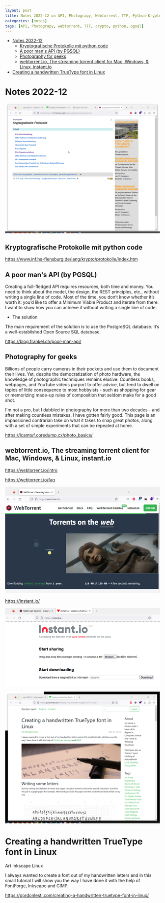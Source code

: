 ```yaml
---
layout: post
title: Notes 2022-12 on API, Photograpy, Webtorrent, TTF, Python-Kryptoprotokolle
categories: [notes]
tags: [API, Photograpy, webtorrent, TTF, crypto, python, pgsql]
--- 
```


- [Notes 2022-12](#notes-2022-12)
  - [Kryptografische Protokolle mit python code](#kryptografische-protokolle-mit-python-code)
  - [A poor man's API (by PGSQL)](#a-poor-mans-api-by-pgsql)
  - [Photography for geeks](#photography-for-geeks)
  - [webtorrent.io, The streaming torrent client for Mac, Windows, \& Linux, instant.io](#webtorrentio-the-streaming-torrent-client-for-mac-windows--linux-instantio)
- [Creating a handwritten TrueType font in Linux](#creating-a-handwritten-truetype-font-in-linux)

# Notes 2022-12 

![](../pis/20230705144303_cryptoPy.png)

## Kryptografische Protokolle mit python code 

<https://www.inf.hs-flensburg.de/lang/krypto/protokolle/index.htm>

## A poor man's API (by PGSQL)

Creating a full-fledged API requires resources, both time and money. You need to think about the model, the design, the REST principles, etc., without writing a single line of code. Most of the time, you don’t know whether it’s worth it: you’d like to offer a Minimum Viable Product and iterate from there. I want to show how you can achieve it without writing a single line of code.

- The solution

The main requirement of the solution is to use the PostgreSQL database. It’s a well-established Open Source SQL database.

<https://blog.frankel.ch/poor-man-api/>

## Photography for geeks
Billions of people carry cameras in their pockets and use them to document their lives. Yet, despite the democratization of photo hardware, the knowledge of photographic techniques remains elusive. Countless books, webpages, and YouTube videos purport to offer advice, but tend to dwell on topics of little consequence to most hobbyists - such as shopping for gear or memorizing made-up rules of composition that seldom make for a good shot.

I'm not a pro, but I dabbled in photography for more than two decades - and after making countless mistakes, I have gotten fairly good. This page is an impassioned contrarian take on what it takes to snap great photos, along with a set of simple experiments that can be repeated at home. 

<https://lcamtuf.coredump.cx/photo_basics/>

##  webtorrent.io, The streaming torrent client for Mac, Windows, & Linux, instant.io

<https://webtorrent.io/intro>

<https://webtorrent.io/faq>

![](../pic/20221202101348.png)  

<https://instant.io/>

![](../pic/20221202101522.png)  


![](../pics/20230705143908_gimp_ttf.png)
# Creating a handwritten TrueType font in Linux
Art Inkscape Linux

I always wanted to create a font out of my handwritten letters and in this small tutorial I will show you the way I have done it with the help of FontForge, Inkscape and GIMP.

<https://gordonlesti.com/creating-a-handwritten-truetype-font-in-linux/>
